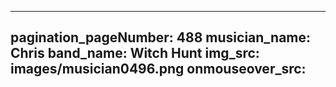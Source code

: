 ------
pagination_pageNumber: 488
musician_name: Chris
band_name: Witch Hunt
img_src: images/musician0496.png
onmouseover_src: 
------